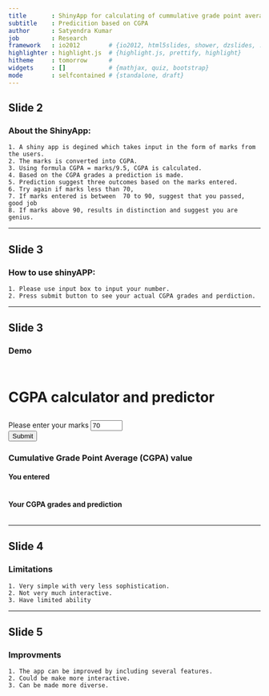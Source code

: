 ```yaml
---
title       : ShinyApp for calculating of cummulative grade point average (CGPA).
subtitle    : Predicition based on CGPA
author      : Satyendra Kumar
job         : Research
framework   : io2012        # {io2012, html5slides, shower, dzslides, ...}
highlighter : highlight.js  # {highlight.js, prettify, highlight}
hitheme     : tomorrow      # 
widgets     : []            # {mathjax, quiz, bootstrap}
mode        : selfcontained # {standalone, draft}
---
```

## Slide 2

### About the ShinyApp: 

    1. A shiny app is degined which takes input in the form of marks from the users.
    2. The marks is converted into CGPA.
    3. Using formula CGPA = marks/9.5, CGPA is calculated.
    4. Based on the CGPA grades a prediction is made.  
    5. Prediction suggest three outcomes based on the marks entered.
    6. Try again if marks less than 70,
    7. If marks entered is between  70 to 90, suggest that you passed, good job
    8. If marks above 90, results in distinction and suggest you are genius.

--- 
## Slide 3
### How to use shinyAPP:

    1. Please use input box to input your number.
    2. Press submit button to see your actual CGPA grades and perdiction.


--- 
## Slide 3

### Demo
<div class="row-fluid">
  <div class="container-fluid">
    <div class="row-fluid">
      <div class="span12" style="padding: 10px 0px;">
        <h1>CGPA calculator and predictor</h1>
      </div>
    </div>
    <div class="row-fluid">
      <div class="span4">
        <form class="well">
          <label for="marks">Please enter your marks</label>
          <input id="marks" type="number" value="70" min="50" max="100" step="1"/>
          <div>
            <button type="submit" class="btn btn-primary">Submit</button>
          </div>
        </form>
      </div>
      <div class="span8">
        <h3>Cumulative Grade Point Average (CGPA) value</h3>
        <h4>You entered </h4>
        <pre id="inputValue" class="shiny-text-output"></pre>
        <h4>Your CGPA grades and prediction </h4>
        <pre id="prediction" class="shiny-text-output"></pre>
      </div>
    </div>
  </div>
</div>





--- 
## Slide 4

### Limitations

    1. Very simple with very less sophistication.
    2. Not very much interactive.
    3. Have limited ability




--- 
## Slide 5

### Improvments

    1. The app can be improved by including several features.
    2. Could be make more interactive.
    3. Can be made more diverse.





